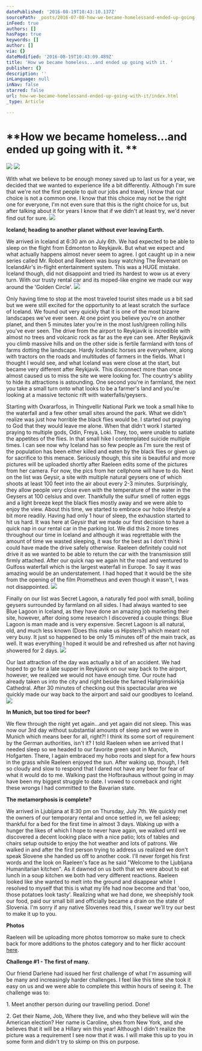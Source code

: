 ```yaml
---
datePublished: '2016-08-19T10:43:10.137Z'
sourcePath: _posts/2016-07-08-how-we-became-homelessand-ended-up-going-with-it.md
inFeed: true
authors: []
hasPage: true
keywords: []
author: []
via: {}
dateModified: '2016-08-19T10:43:09.489Z'
title: 'How we became homeless...and ended up going with it. '
publisher: {}
description: ''
inLanguage: null
inNav: false
starred: false
url: how-we-became-homelessand-ended-up-going-with-it/index.html
_type: Article

---
```

# **How we became homeless...and ended up going with it. **
![](https://the-grid-user-content.s3-us-west-2.amazonaws.com/548df88f-f2d4-494d-8471-169f697b4f52.jpg)
![](https://the-grid-user-content.s3-us-west-2.amazonaws.com/69ed8732-a261-443b-9455-724de5bbdfe7.jpg)

With what we believe to be enough money saved up to last us for a year, we decided that we wanted to experience life a bit differently. Although I'm sure that we're not the first people to quit our jobs and travel, I know that our choice is not a common one. I know that this choice may not be the right one for everyone, I'm not even sure that this is the right choice for us, but after talking about it for years I know that if we didn't at least try, we'd never find out for sure.
![](https://the-grid-user-content.s3-us-west-2.amazonaws.com/4de62f20-cc3a-486d-80ab-93546f741ee0.jpg)

**Iceland; heading to another planet without ever leaving Earth.**

We arrived in Iceland at 6:30 am on July 6th. We had expected to be able to sleep on the flight from Edmonton to Reykjavik. But what we expect and what actually happens almost never seem to agree. I got caught up in a new series called Mr. Robot and Raeleen was busy watching The Revenant on IcelandAir's in-flight entertainment system. This was a HUGE mistake. Iceland though, did not disappoint and tried its hardest to wow us at every turn. With our trusty rental car and its moped-like engine we made our way around the 'Golden Circle'.
![](https://the-grid-user-content.s3-us-west-2.amazonaws.com/00b2588f-dd8b-4953-89bf-0645bc6d4caa.jpg)

Only having time to stop at the most traveled tourist sites made us a bit sad but we were still excited for the opportunity to at least scratch the surface of Iceland. We found out very quickly that it is one of the most bizarre landscapes we've ever seen. At one point you believe you're on another planet, and then 5 minutes later you're in the most lush/green rolling hills you've ever seen. The drive from the airport to Reykjavik is incredible with almost no trees and volcanic rock as far as the eye can see. After Reykjavik you climb massive hills and on the other side is fertile farmland with tons of farms dotting the landscape. Hardy Icelandic horses are everywhere, along with tractors on the roads and multitudes of farmers in the fields. What I thought I would see, and what Iceland was were close at the start, but became very different after Reykjavik. This disconnect more than once almost caused us to miss the site we were looking for. The country's ability to hide its attractions is astounding. One second you're in farmland, the next you take a small turn onto what looks to be a farmer's land and you're looking at a massive tectonic rift with waterfalls/geysers.

Starting with Oxararfoss, in Thingvellir National Park we took a small hike to the waterfall and a few other small sites around the park. What we didn't realize was just how horrible the black flies would be. I started out praying to God that they would leave me alone. When that didn't work I started praying to multiple gods, Odin, Freya, Loki. They, too, were unable to satiate the appetites of the flies. In that small hike I contemplated suicide multiple times. I can see now why Iceland has so few people as I'm sure the rest of the population has been either killed and eaten by the black flies or given up for sacrifice to this menace. Seriously though, this site is beautiful and more pictures will be uploaded shortly after Raeleen edits some of the pictures from her camera. For now, the pics from her cellphone will have to do. Next on the list was Geysir, a site with multiple natural geysers one of which shoots at least 100 feet into the air about every 2-3 minutes. Surprisingly, they allow people very close even with the temperature of the water in the Geysers at 100 celsius and over. Thankfully the sulfur smell of rotten eggs and a light breeze kept the black flies mostly away and we were able to enjoy the view. About this time, we started to embrace our hobo lifestyle a bit more readily. Having had only 1 hour of sleep, the exhaustion started to hit us hard. It was here at Geysir that we made our first decision to have a quick nap in our rental car in the parking lot. We did this 2 more times throughout our time in Iceland and although it was regrettable with the amount of time we wasted sleeping, it was for the best as I don't think I could have made the drive safely otherwise. Raeleen definitely could not drive it as we wanted to be able to return the car with the transmission still firmly attached. After our quick nap we again hit the road and ventured to Gulfoss waterfall which is the largest waterfall in Europe. To say it was amazing would be an understatement. I had hoped that it would be the site from the opening of the film Prometheus and even though it wasn't, I was not disappointed.
![](https://the-grid-user-content.s3-us-west-2.amazonaws.com/e80696e8-63a2-4222-bd78-7ca5dadd121c.jpg)

Finally on our list was Secret Lagoon, a naturally fed pool with small, boiling geysers surrounded by farmland on all sides. I had always wanted to see Blue Lagoon in Iceland, as they have done an amazing job marketing their site, however, after doing some research I discovered a couple things: Blue Lagoon is man made and is very expensive. Secret Lagoon is all natural, old, and much less known (Does this make us Hipsters?) which meant not very busy. It just so happened to be only 15 minutes off of the main track, as well. It was everything I hoped it would be and refreshed us after not having showered for 2 days.
![](https://the-grid-user-content.s3-us-west-2.amazonaws.com/dc26aea8-6024-4d2c-896e-aa8fe49192b0.jpg)

Our last attraction of the day was actually a bit of an accident. We had hoped to go for a late supper in Reykjavik on our way back to the airport, however, we realized we would not have enough time. Our route had already taken us into the city and right beside the famed Hallgrimskirkja Cathedral. After 30 minutes of checking out this spectacular area we quickly made our way back to the airport and said our goodbyes to Iceland.
![](https://the-grid-user-content.s3-us-west-2.amazonaws.com/a990c591-9450-4e81-8613-c2c0ebcf2146.jpg)

**In Munich, but too tired for beer?**

We flew through the night yet again...and yet again did not sleep. This was now our 3rd day without substantial amounts of sleep and we were in Munich which means beer for all, right?! I think its some sort of requirement by the German authorities, isn't it? I told Raeleen when we arrived that I needed sleep so we headed to our favorite green spot in Munich, Hofgarten. There, I again embraced my hobo roots and slept for a few hours in the grass while Raeleen enjoyed the sun. After waking up, though, I felt so cloudy and slow to respond that I dared not have any beer for fear of what it would do to me. Walking past the Hofbrauhaus without going in may have been my biggest struggle to date. I vowed to comeback and right these wrongs I had committed to the Bavarian state.

**The metamorphosis is complete?**

We arrived in Ljubljana at 8:30 pm on Thursday, July 7th. We quickly met the owners of our temporary rental and once settled in, we fell asleep; thankful for a bed for the first time in almost 3 days. Waking up with a hunger the likes of which I hope to never have again, we walked until we discovered a decent looking place with a nice patio; lots of tables and chairs setup outside to enjoy the hot weather and lots of patrons. We walked in and after the first person trying to address us realized we don't speak Slovene she handed us off to another cook. I'll never forget his first words and the look on Raeleen's face as he said "Welcome to the Ljubljana Humanitarian kitchen". As it dawned on us both that we were about to eat lunch in a soup kitchen we both had very different reactions. Raeleen looked like she wanted to melt into the ground and disappear while I resolved to myself that this is what my life had now become and that 'ooo, those potatoes look tasty'. Realizing what we had done, we sheepishly took our food, paid our small bill and officially became a drain on the state of Slovenia. I'm sorry if any native Slovenes read this, I swear we'll try our best to make it up to you.

**Photos**

Raeleen will be uploading more photos tomorrow so make sure to check back for more additions to the photos category and to her flickr account [here][0].

**Challenge \#1 - The first of many.**

Our friend Darlene had issued her first challenge of what I'm assuming will be many and increasingly harder challenges. I feel like this time she took it easy on us and we were able to complete this within hours of seeing it. The challenge was to:

1\. Meet another person during our travelling period. Done!

2\. Get their Name, Job, Where they live, and who they believe will win the American election? Her name is Caroline, shes from New York, and she believes that it will be a Hillary win this year! Although I didn't realize the picture was a requirement I see now that it was. I will make this up to you in some form and didn't try to skimp on this on purpose.

[0]: www.flickr.com/rae-j09